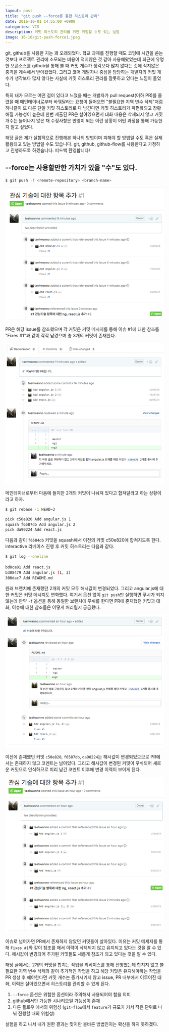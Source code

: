 ```yaml
---
layout: post
title: "git push --force를 통한 히스토리 관리"
date: 2016-10-01 14:55:00 +0900
categories: VCS
description: 커밋 히스토리 관리를 위한 위험할 수도 있는 실험
image: 16-10/git-push-force1.jpeg
---
```


git, github을 사용한 지는 꽤 오래되었다. 학교 과제를 진행할 때도 코딩에 시간을 쏟는 것보다 프로젝트 관리에 소모되는 비용이 적지않은 것 같아 사용해왔었는데 최근에 유명한 오픈소스를 github을 통해 볼 때 커밋 개수가 생각보다 많지 않다는 것에 작지않은 충격을 계속해서 받아왔었다. 그리고 코어 개발자나 중심을 담당하는 개발자의 커밋 개수가 생각보다 많지 않다는 사실에 커밋 히스토리 관리를 잘못하고 있다는 느낌이 들었다.

특히 내가 모르는 어떤 점이 있다고 느꼈을 때는 개발자가 pull request(이하 PR)를 올렸을 때 메인테이너로부터 바꿔달라는 요청이 들어오면 "불필요한 지역 변수 삭제"처럼 하나같이 또 다른 단일 커밋 히스토리로 다 남긴다면 커밋 히스토리가 파편화되고 장황해질 가능성이 높은데 한번 제출된 PR은 살아있으면서 대화 내용은 삭제되지 않고 커밋 개수는 늘어나지 않은 채 수정사항은 반영이 되는 이런 상황이 어떤 과정을 통해 가능한지 알고 싶었다.

해당 글은 제가 실험적으로 진행해본 하나의 방법이며 피해야 할 방법일 수도 혹은 실제 활용되고 있는 방법일 수도 있습니다. git, github, github-flow를 사용한다고 가정하고 진행하도록 하겠습니다. 피드백 환영합니다!

## --force는 사용할만한 가치가 있을 "수"도 있다.

``` bash
$ git push -f <remote-repository> <branch-name>
```

![git-push-force1](/assets/16-10/git-push-force1.png)

PR은 해당 issue를 참조했으며 각 커밋은 커밋 메시지를 통해 이슈 #1에 대한 참조를 "Fixes #1"과 같이 각각 남겼으며 총 3개의 커밋이 존재한다.

![git-push-force2](/assets/16-10/git-push-force2.png)

메인테이너로부터 마음에 들지만 2개의 커밋이 나눠져 있다고 합쳐달라고 하는 상황이라고 하자. 

``` bash
$ git rebase -i HEAD~3
```

``` bash
pick c50e820 Add angular.js 1
squash f6587db Add angular.js 2
pick da90224 Add react.js
```

다음과 같이 `f6584db` 커밋을 squash해서 이전의 커밋 c50e820에 합쳐지도록 한다. interactive 리베이스 진행 후 커밋 히스토리는 다음과 같다.

``` bash
$ git log --oneline

bd0ca01 Add react.js
b308479 Add angular.js (1, 2)
300dac7 Add README.md
```

원래 브랜치에 존재했던 2개의 커밋 모두 해시값이 변경되었다. 그리고 angular.js에 대한 커밋은 커밋 메시지도 변화했다.
여기서 옵션 없이 `git push`만 실행하면 푸시가 되지 않는데 만약 `-f` 옵션을 통해 동일한 브랜치에 푸쉬를 한다면 PR에 존재했던 커밋과 대화, 이슈에 대한 참조들은 어떻게 처리될지 궁금했다.

![git-push-force3](/assets/16-10/git-push-force3.png)

이전에 존재했던 커밋 `c50e820`, `f6587db`, `da90224`는 해시값이 변경되었으므로 PR에서는 존재하지 않고 코멘트는 남아있다. 그리고 해시값이 변경된 커밋이 푸쉬되어 새로운 커밋으로 인식하므로 미리 남긴 코멘트 이후에 변경 이력이 보이게 된다.

![git-push-force4](/assets/16-10/git-push-force4.png)

이슈로 넘어가면 PR에서 존재하지 않았던 커밋들이 살아있다. 이유는 커밋 메세지를 통해 `Fixes #1`와 같이 참조를 해서 이력이 삭제되지 않고 유지되고 있다는 것을 알 수 있다. 해시값이 변경되어 추가된 커밋들도 새롭게 참조가 되고 있다는 것을 알 수 있다. 

해당 글에서는 2개의 커밋을 합치는 작업을 리베이스를 통해 진행했는데 합치지 않고 불필요한 지역 변수 삭제와 같이 추가적인 작업을 하고 해당 커밋은 유지해야하는 작업을 PR 생성 후 해야한다면 커밋 개수는 증가시키지 않고 issue, PR 내부에서 이루어진 대화, 이력은 살아있으면서 히스토리를 관리할 수 있게 된다.

1. `--force` 옵션은 위험한 옵션이라 주의해서 사용되어야 함을 의미
1. github에서만 가능한 시나리오일 가능성이 존재
1. 다른 플로우 에서의 위험성 (`git-flow`에서 `feature`가 규모가 커서 작은 단위로 나눠 진행할 때의 위험성)

실험을 하고 나서 내가 원한 결과는 맞지만 올바른 방법인지는 확신을 하지 못하겠다.
